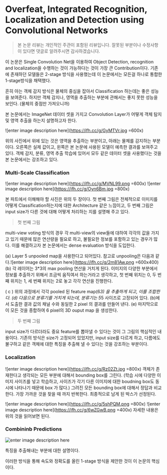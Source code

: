 
# Overfeat, Integrated Recognition, Localization and Detection using Convolutional Networks

> 본 논문 리뷰는 개인적인 주관이 포함된 리뷰입니다.
> 잘못된 부분이나 수정사항이 있다면 댓글로 알려주시면 감사하겠습니다.


이 논문은 Single Convolution Net을 이용하여 Object Detection, recognition and localization을 수행하는 것이 가능하다는 것이 가장 큰 Contribution이다. 기존에 존재하던 모델들은 2-stage 방식을 사용했는데 이 논문에서는 모든걸 하나로 통합한 1-stage방식을 채택했다. 

흔히 아는 객체 감지 방식은 물체의 중심을 잡아서 Classification 하는데는 좋은 성능을 보여준다. 하지만 객체 감지나, 영역을 추출하는 부분에 관해서는 좋지 못한 성능을 보인다. (물체의 중점만 가져오니까)  

본 논문에서는 ImageNet 데이터 셋을 가지고 Convolution Layer가 어떻게 객체 탐지 및 영역 추출을 하는지 설명하고자 한다.

![enter image description here](https://ifh.cc/g/GyMTVr.jpg =600x)

위의 사진에서 위에 있는 것은 영역을 추출하는 부분이고, 아래는 물체를 감지하는 부분이다. 오른쪽은 실제 값이고, 왼쪽은 본 논문에 사용된 모델이 예측한 결과를 보여주고 있다. 객체 감지, 분류, 영역 추출 학습에 있어서 모두 같은 데이터 셋을 사용했다는 것을 본 논문에서는 강조하고 있다. 

### Multi-Scale Classification
![enter image description here](https://ifh.cc/g/MVNL99.png =600x)
![enter image description here](https://ifh.cc/g/Oyn6Bm.jpg =800x)

본 파트에서 이해해야 할 사진은 위의 두 장이다. 첫 번째 그림은 전체적으로 이미지를 어떻게 Classification하는지에 대한 Architecture 같은 느낌이고, 두 번째 그림은 input size가 다른 것에 대해 어떻게 처리하는 지를 설명해 주고 있다. 

>첫 번째 그림

multi-view voting 방식의 경우 각 multi-view의 view들에 대하여 각각의 값을 가지고 있기 때문에 많은 연산량을 필요로 하고, 불필요한 정보를 포함하고 있는 경우가 많다. 이를 해결하고자 본 논문에서는 dense evaluation 방식을 도입한다. 

(a) Layer 5 unpooled map을 사용한다고 되어있다. 참고로 unpooling은 다음과 같다.![enter image description here](https://ifh.cc/g/2m81Aw.png =600x400)
(b) 각 레이어는 3*3의 max pooling 연산을 거치게 된다. 이미지의 다양한 부분에서 정보를 추출하기 위해서 조금씩 움직여서 하는거라고 생각하고, 첫 번째 위치는 0, 두 번째 위치는 1, 세 번째 위치는 2로 놓고 각각 연산을 진행한다. 

( c ) 위의 과정에서 각각 pooled 된 feature map(6*3) 을 추출하게 되고, 이를 조합한다.
(d) 다음으로 분류기를 거치게 되는데, 분류기는 5*5 사이즈로 고정되어 있다. (b)에서 도출한 결과 값의 채널 수와 동일한 2 pixel 의 결과를 만들어 낸다.
(e) 마지막으로 이 모든 것을 종합하여 6 pixel의 3D ouput map 을 생성한다.

> 두 번째 그림

input size가 다르더라도 중요 feature를 뽑아낼 수 있다는 것이 그 그림의 핵심적인 내용이다. 기존의 방식은 size가 고정되어 있었지만, input size를 다르게 하고, 다름에도 불구하고 같은 객체에 대한 특징을 추출해 낼 수 있다는 것을 강조하는 부분이다.

### Localization
![enter image description here](https://ifh.cc/g/Rz02Zt.jpg =800x)
객체가 존재한다고 생각되는 모든 부분에 대해서 bounding box를 그린다. (학습 시에 다양한 이미지 사이즈를 넣고 학습하고, 사이즈가 각기 다른 이미지에 대한 boudning box도 동시에 나타나기 때문에 box 가 많다.) 그려진 모든 bounding box에 대해서 정답과 비교한다. 가장 가까운 것을 찾을 때 까지 반복한다. 최종적으로 남게 된 박스가 선정된다. 

![enter image description here](https://ifh.cc/g/5shPQM.png =800x)
![enter image description here](https://ifh.cc/g/6wZGwB.png =400x)
자세한 내용은 위의 것을 읽어보면 된다.

### Combininb Predictions
![enter image description here](https://ifh.cc/g/pSSoLJ.png)

특징을 추출해내는 부분에 대한 설명이다. 

이러한 방식을 통해 속도와 정확도를 올린 1-stage 방식을 제안한 것이 이 논문의 핵심이다.

